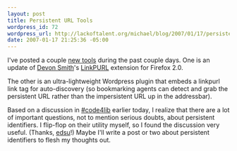 ```yaml
--- 
layout: post
title: Persistent URL Tools
wordpress_id: 72
wordpress_url: http://lackoftalent.org/michael/blog/2007/01/17/persistent-url-tools/
date: 2007-01-17 21:25:36 -05:00
---
```

I've posted a couple <a href="http://www.lackoftalent.org/michael/blog/persistent-url-bookmarker/" target="_blank">new tools</a> during the past couple days.  One is an update of <a href="http://www.oclc.org/research/staff/smith.htm" target="_blank">Devon Smith</a>'s <a href="http://purl.org/net/linkpurl" target="_blank">LinkPURL</a> extension for Firefox 2.0.  

The other is an ultra-lightweight Wordpress plugin that embeds a linkpurl link tag for auto-discovery (so bookmarking agents can detect and grab the persistent URL rather than the impersistent URL up in the addressbar).  

Based on a discussion in <a href="irc://irc.freenode.net/code4lib" target="_blank">#code4lib</a> earlier today, I realize that there are a lot of important questions, not to mention serious doubts, about persistent identifiers.  I flip-flop on their utility myself, so I found the discussion very useful.  (Thanks, <a href="http://www.inkdroid.org/journal/" target="_blank">edsu</a>!)  Maybe I'll write a post or two about persistent identifiers to flesh my thoughts out.
